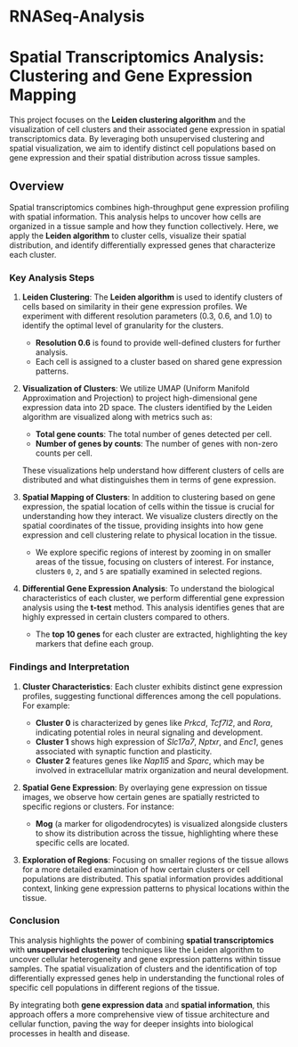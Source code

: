 # RNASeq-Analysis

# Spatial Transcriptomics Analysis: Clustering and Gene Expression Mapping

This project focuses on the **Leiden clustering algorithm** and the visualization of cell clusters and their associated gene expression in spatial transcriptomics data. By leveraging both unsupervised clustering and spatial visualization, we aim to identify distinct cell populations based on gene expression and their spatial distribution across tissue samples.

## Overview

Spatial transcriptomics combines high-throughput gene expression profiling with spatial information. This analysis helps to uncover how cells are organized in a tissue sample and how they function collectively. Here, we apply the **Leiden algorithm** to cluster cells, visualize their spatial distribution, and identify differentially expressed genes that characterize each cluster.

### Key Analysis Steps

1. **Leiden Clustering**:
   The **Leiden algorithm** is used to identify clusters of cells based on similarity in their gene expression profiles. We experiment with different resolution parameters (0.3, 0.6, and 1.0) to identify the optimal level of granularity for the clusters.
   - **Resolution 0.6** is found to provide well-defined clusters for further analysis.
   - Each cell is assigned to a cluster based on shared gene expression patterns.

2. **Visualization of Clusters**:
   We utilize UMAP (Uniform Manifold Approximation and Projection) to project high-dimensional gene expression data into 2D space. The clusters identified by the Leiden algorithm are visualized along with metrics such as:
   - **Total gene counts**: The total number of genes detected per cell.
   - **Number of genes by counts**: The number of genes with non-zero counts per cell.

   These visualizations help understand how different clusters of cells are distributed and what distinguishes them in terms of gene expression.

3. **Spatial Mapping of Clusters**:
   In addition to clustering based on gene expression, the spatial location of cells within the tissue is crucial for understanding how they interact. We visualize clusters directly on the spatial coordinates of the tissue, providing insights into how gene expression and cell clustering relate to physical location in the tissue.
   
   - We explore specific regions of interest by zooming in on smaller areas of the tissue, focusing on clusters of interest. For instance, clusters `0`, `2`, and `5` are spatially examined in selected regions.

4. **Differential Gene Expression Analysis**:
   To understand the biological characteristics of each cluster, we perform differential gene expression analysis using the **t-test** method. This analysis identifies genes that are highly expressed in certain clusters compared to others.
   - The **top 10 genes** for each cluster are extracted, highlighting the key markers that define each group.

### Findings and Interpretation

1. **Cluster Characteristics**:
   Each cluster exhibits distinct gene expression profiles, suggesting functional differences among the cell populations. For example:
   - **Cluster 0** is characterized by genes like *Prkcd*, *Tcf7l2*, and *Rora*, indicating potential roles in neural signaling and development.
   - **Cluster 1** shows high expression of *Slc17a7*, *Nptxr*, and *Enc1*, genes associated with synaptic function and plasticity.
   - **Cluster 2** features genes like *Nap1l5* and *Sparc*, which may be involved in extracellular matrix organization and neural development.

2. **Spatial Gene Expression**:
   By overlaying gene expression on tissue images, we observe how certain genes are spatially restricted to specific regions or clusters. For instance:
   - **Mog** (a marker for oligodendrocytes) is visualized alongside clusters to show its distribution across the tissue, highlighting where these specific cells are located.

3. **Exploration of Regions**:
   Focusing on smaller regions of the tissue allows for a more detailed examination of how certain clusters or cell populations are distributed. This spatial information provides additional context, linking gene expression patterns to physical locations within the tissue.

### Conclusion

This analysis highlights the power of combining **spatial transcriptomics** with **unsupervised clustering** techniques like the Leiden algorithm to uncover cellular heterogeneity and gene expression patterns within tissue samples. The spatial visualization of clusters and the identification of top differentially expressed genes help in understanding the functional roles of specific cell populations in different regions of the tissue.

By integrating both **gene expression data** and **spatial information**, this approach offers a more comprehensive view of tissue architecture and cellular function, paving the way for deeper insights into biological processes in health and disease.
